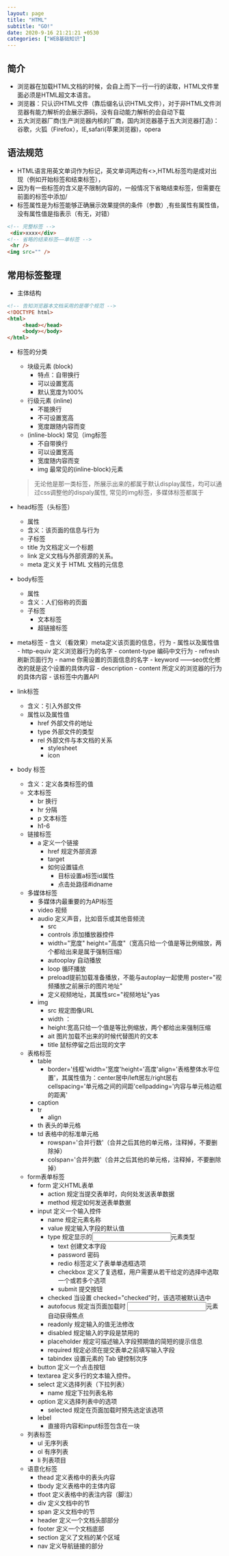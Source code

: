 ```yaml
---
layout: page
title: "HTML"
subtitle: "GO!"
date: 2020-9-16 21:21:21 +0530
categories: ["WEB基础知识"]
---
```


## 简介

- 浏览器在加载HTML文档的时候，会自上而下一行一行的读取，HTML文件里面必须是HTML超文本语言。
- 浏览器：只认识HTML文件（靠后缀名认识HTML文件），对于非HTML文件浏览器有能力解析的会展示源码，没有自动能力解析的会自动下载
- 五大浏览器厂商(生产浏览器内核的厂商，国内浏览器基于五大浏览器打造)：谷歌，火狐（Firefox），IE,safari(苹果浏览器)，opera


## 语法规范

- HTML语言用英文单词作为标记，英文单词两边有<>,HTML标签均是成对出现（例如开始标签和结束标签），
- 因为有一些标签的含义是不限制内容的，一般情况下省略结束标签，但需要在前面的标签中添加/
- 标签属性是为标签能够正确展示效果提供的条件（参数）,有些属性有属性值，没有属性值是指表示（有无，对错）


```HTML
<!-- 完整标签 -->
 <div>xxxx</div>
<!-- 省略的结束标签——单标签 -->
 <hr />
<img src="" />
```


## 常用标签整理

- 主体结构

```html
<!-- 告知浏览器本文档采用的是哪个规范 -->
<!DOCTYPE html>
<html>
     <head></head>
     <body></body>
</html>
```

- 标签的分类
   - 块级元素 (block)
      - 特点：自带换行
      - 可以设置宽高
      - 默认宽度为100%
   - 行级元素 (inline)
      - 不能换行
      - 不可设置宽高
      - 宽度跟随内容而变
   - (inline-block) 常见（img标签
      - 不自带换行
      - 可以设置宽高
      - 宽度随内容而变
      - img 最常见的(inline-block)元素
      
   > 无论他是那一类标签，所展示出来的都属于默认display属性，均可以通过css调整他的dispaly属性, 常见的img标签，多媒体标签都属于

- head标签（头标签）
   - 属性
   - 含义：该页面的信息与行为
   - 子标签
   - title 为文档定义一个标题
   - link 定义文档与外部资源的关系。
   - meta 定义关于 HTML 文档的元信息
- body标签
     - 属性
     - 含义：人们俗称的页面
     - 子标签
         - 文本标签
         - 超链接标签
- meta标签
      - 含义（看效果）meta定义该页面的信息，行为
      - 属性以及属性值
            - http-equiv 定义浏览器行为的名字
                 - content-type 编码中文行为
                 - refresh 刷新页面行为
            - name 你需设置的页面信息的名字
            - keyword ——seo优化修改的就是这个设置的具体内容
            - description
            - content 所定义的浏览器的行为的具体内容
      - 该标签中内置API
- link标签 
    - 含义：引入外部文件
    - 属性以及属性值
        - href 外部文件的地址
        - type 外部文件的类型
        - rel 外部文件与本文档的关系
            - stylesheet
            - icon

- body 标签
    - 含义：定义各类标签的值
    - 文本标签
        - br 换行
        - hr 分隔
        - p 文本标签
        - h1-6
    - 链接标签
        - a 定义一个链接
          - href 规定外部资源
          - target
          - 如何设置锚点
              - 目标设置a标签id属性
              - 点击处路径#idname
    - 多媒体标签
       - 多媒体内最重要的为API标签
        - video 视频
        - audio 定义声音，比如音乐或其他音频流
          - src
          - controls 添加播放器控件
          - width="宽度" height="高度"（宽高只给一个值是等比例缩放，两个都给出来是属于强制压缩）
          - autooplay 自动播放
          - loop 循环播放
          - preload提前加载准备播放，不能与autoplay一起使用 poster="视频播放之前展示的图片地址"
          - 定义视频地址，其属性src="视频地址"yas
        - img
          - src 规定图像URL
          - width ：
          - height:宽高只给一个值是等比例缩放，两个都给出来强制压缩
          - ait 图片加载不出来的时候代替图片的文本
          - title 鼠标停留之后出现的文字
    - 表格标签 
       - table 
          - border='线框'width='宽度'height='高度'align='表格整体水平位置'，其属性值为：center居中/left居左/right居右 cellspacing='单元格之间的间距'cellpadding='内容与单元格边框的距离'
       - caption
       - tr
          - align
       - th 表头的单元格
       - td 表格中的标准单元格
          - rowspan='合并行数'（合并之后其他的单元格，注释掉，不要删除掉）
          - colspan='合并列数'（合并之后其他的单元格，注释掉，不要删除掉）
    - form表单标签
       - form 定义HTML表单
          - action 规定当提交表单时，向何处发送表单数据
          - method 规定如何发送表单数据
       - input 定义一个输入控件
          - name 规定元素名称
          - value 规定输入字段的默认值
          - type 规定显示的<input>元素类型
             - text 创建文本字段
             - password 密码
             - redio 标签定义了表单单选框选项
             - checkbox 定义了复选框，用户需要从若干给定的选择中选取一个或若多个选项
             - submit 提交按钮
          - checked 当设置 checked="checked"时，该选项被默认选中
          - autofocus 规定当页面加载时 <input>元素自动获得焦点
          - readonly 规定输入的值无法修改
          - disabled 规定输入的字段是禁用的
          - placeholder 规定可描述输入字段预期值的简短的提示信息
          - required 规定必须在提交表单之前填写输入字段
          - tabindex 设置元素的 Tab 键控制次序
       - button 定义一个点击按钮
       - textarea 定义多行的文本输入控件。
       - select 定义选择列表（下拉列表）
          - name 规定下拉列表名称
       - option 定义选择列表中的选项
          - selected 规定在页面加载时预先选定该选项
       - lebel 
          - 直接将内容和input标签包含在一块
    - 列表标签
       - ul 无序列表
       - ol 有序列表
       - li 列表项目
    - 语意化标签
       - thead 定义表格中的表头内容
       - tbody 定义表格中的主体内容
       - tfoot 定义表格中的表注内容（脚注）
       - div 定义文档中的节
       - span 定义文档中的节
       - header 定义一个文档头部部分
       - footer 定义一个文档底部
       - section 定义了文档的某个区域
       - nav 定义导航链接的部分
      
             

     